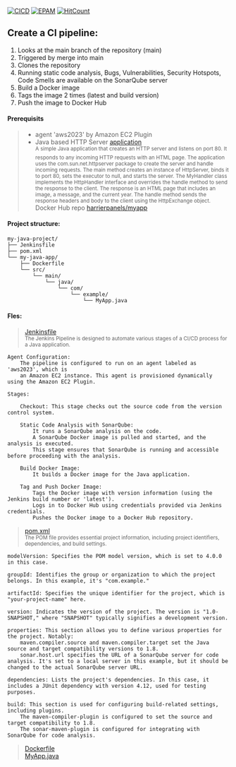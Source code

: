 [![CICD](https://img.shields.io/badge/HarrierPanels-CI%2FCD-blue)](./)
[![EPAM](https://img.shields.io/badge/Cloud&DevOps%20UA%20Lab%202nd%20Path-Jenkins%20Task-orange)](./)
[![HitCount](https://hits.dwyl.com/HarrierPanels/my-java-project.svg?style=flat&show=unique)](http://hits.dwyl.com/HarrierPanels/my-java-project)
<br>
## Create a CI pipeline:
1. Looks at the main branch of the repository (main)
2. Triggered by merge into main
3. Clones the repository
4. Running static code analysis, Bugs, Vulnerabilities, Security Hotspots, Code Smells are available on the SonarQube server
5. Build a Docker image
6. Tags the image 2 times (latest and build version)
7. Push the image to Docker Hub
#### Prerequisits
> - agent 'aws2023' by Amazon EC2 Plugin<br>
> - Java based HTTP Server [application](my-java-app/src/main/java/com/example/MyApp.java)<br>
<sup>A simple Java application that creates an HTTP server and listens on port 80. It responds to any incoming HTTP requests with an HTML page. The application uses the com.sun.net.httpserver package to create the server and handle incoming requests. The main method creates an instance of HttpServer, binds it to port 80, sets the executor to null, and starts the server. The MyHandler class implements the HttpHandler interface and overrides the handle method to send the response to the client. The response is an HTML page that includes an image, a message, and the current year. The handle method sends the response headers and body to the client using the HttpExchange object.</sup><br>
> Docker Hub repo <a href="https://hub.docker.com/repository/docker/harrierpanels/myapp">harrierpanels/myapp</a>
#### Project structure:
```
my-java-project/
├── Jenkinsfile
├── pom.xml
└── my-java-app/
    ├── Dockerfile
    └── src/
        └── main/
            └── java/
                └── com/
                    └── example/
                        └── MyApp.java
```
#### Fles:
> [Jenkinsfile](./Jenkinsfile) <br>
> <sup>The Jenkins Pipeline is designed to automate various stages of a CI/CD process for a Java application.</sup><br>


    Agent Configuration:
        The pipeline is configured to run on an agent labeled as 'aws2023', which is 
        an Amazon EC2 instance. This agent is provisioned dynamically using the Amazon EC2 Plugin.

    Stages:

        Checkout: This stage checks out the source code from the version control system.

        Static Code Analysis with SonarQube:
            It runs a SonarQube analysis on the code.
            A SonarQube Docker image is pulled and started, and the analysis is executed.
            This stage ensures that SonarQube is running and accessible before proceeding with the analysis.

        Build Docker Image:
            It builds a Docker image for the Java application.

        Tag and Push Docker Image:
            Tags the Docker image with version information (using the Jenkins build number or 'latest').
            Logs in to Docker Hub using credentials provided via Jenkins credentials.
            Pushes the Docker image to a Docker Hub repository.

> [pom.xml](./pom.xml) <br>
> <sup>The POM file provides essential project information, including project identifiers, dependencies, and build settings. </sup><br>

    modelVersion: Specifies the POM model version, which is set to 4.0.0 in this case.

    groupId: Identifies the group or organization to which the project belongs. In this example, it's "com.example."

    artifactId: Specifies the unique identifier for the project, which is "your-project-name" here.

    version: Indicates the version of the project. The version is "1.0-SNAPSHOT," where "SNAPSHOT" typically signifies a development version.

    properties: This section allows you to define various properties for the project. Notably:
        maven.compiler.source and maven.compiler.target set the Java source and target compatibility versions to 1.8.
        sonar.host.url specifies the URL of a SonarQube server for code analysis. It's set to a local server in this example, but it should be changed to the actual SonarQube server URL.

    dependencies: Lists the project's dependencies. In this case, it includes a JUnit dependency with version 4.12, used for testing purposes.

    build: This section is used for configuring build-related settings, including plugins.
        The maven-compiler-plugin is configured to set the source and target compatibility to 1.8.
        The sonar-maven-plugin is configured for integrating with SonarQube for code analysis.

> [Dockerfile](./my-java-app/Dockerfile) <br>
> [MyApp.java](./my-java-app/src/main/java/com/example/MyApp.java)
> <sup></sup>
